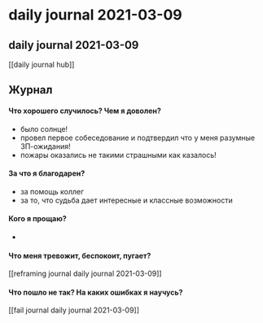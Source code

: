 # daily journal 2021-03-09

## daily journal 2021-03-09
[[daily journal hub]]


## Журнал
#### Что хорошего случилось? Чем я доволен?
- было солнце!
- провел первое собеседование и подтвердил что у меня разумные ЗП-ожидания!
- пожары оказались не такими страшными как казалось!

#### За что я благодарен?
- за помощь коллег
- за то, что судьба дает интересные и классные возможности

#### Кого я прощаю?
- 

#### Что меня тревожит, беспокоит, пугает?
[[reframing journal daily journal 2021-03-09]]

#### Что пошло не так? На каких ошибках я научусь?
[[fail journal daily journal 2021-03-09]]

